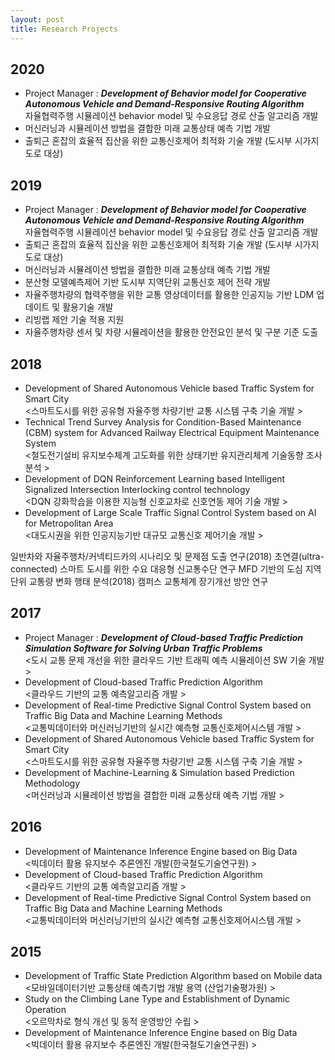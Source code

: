 ```yaml
---
layout: post
title: Research Projects
---
```




## 2020
* Project Manager : ***Development of Behavior model for Cooperative Autonomous Vehicle and Demand-Responsive Routing Algorithm*** <br> 자율협력주행 시뮬레이션 behavior model 및 수요응답 경로 산출 알고리즘 개발
* 머신러닝과 시뮬레이션 방법을 결합한 미래 교통상태 예측 기법 개발
* 출퇴근 혼잡의 효율적 집산을 위한 교통신호제어 최적화 기술 개발 (도시부 시가지 도로 대상)


## 2019
* Project Manager : ***Development of Behavior model for Cooperative Autonomous Vehicle and Demand-Responsive Routing Algorithm*** <br> 자율협력주행 시뮬레이션 behavior model 및 수요응답 경로 산출 알고리즘 개발
* 출퇴근 혼잡의 효율적 집산을 위한 교통신호제어 최적화 기술 개발 (도시부 시가지 도로 대상)
* 머신러닝과 시뮬레이션 방법을 결합한 미래 교통상태 예측 기법 개발
* 분산형 모델예측제어 기반 도시부 지역단위 교통신호 제어 전략 개발
* 자율주행차량의 협력주행을 위한 교통 영상데이터를 활용한 인공지능 기반 LDM 업데이트 및 활용기술 개발
* 리빙랩 제안 기술 적용 지원
* 자율주행차량 센서 및 차량 시뮬레이션을 활용한 안전요인 분석 및 구분 기준 도출

## 2018
* Development of Shared Autonomous Vehicle based Traffic System for Smart City <br> <스마트도시를 위한 공유형 자율주행 차량기반 교통 시스템 구축 기술 개발 >
* Technical Trend Survey Analysis for Condition-Based Maintenance (CBM) system for Advanced Railway Electrical Equipment Maintenance System <br> <철도전기설비 유지보수체계 고도화를 위한 상태기반 유지관리체계 기술동향 조사 분석 >
* Development of DQN Reinforcement Learning based Intelligent Signalized Intersection Interlocking control technology <br> <DQN 강화학습을 이용한 지능형 신호교차로 신호연동 제어 기술 개발 >
* Development of Large Scale Traffic Signal Control System based on AI for Metropolitan Area <br> <대도시권을 위한 인공지능기반 대규모 교통신호 제어기술 개발 >


일반차와 자율주행차/커넥티드카의 시나리오 및 문제점 도출 연구(2018)
초연결(ultra-connected) 스마트 도시를 위한 수요 대응형 신교통수단 연구
MFD 기반의 도심 지역단위 교통량 변화 행태 분석(2018)
캠퍼스 교통체계 장기개선 방안 연구


## 2017
* Project Manager : ***Development of Cloud-based Traffic Prediction Simulation Software for Solving Urban Traffic Problems*** <br> <도시 교통 문제 개선을 위한 클라우드 기반 트래픽 예측 시뮬레이션 SW 기술 개발 >
* Development of Cloud-based Traffic Prediction Algorithm <br> <클라우드 기반의 교통 예측알고리즘 개발 >
* Development of Real-time Predictive Signal Control System based on Traffic Big Data and Machine Learning Methods <br> <교통빅데이터와 머신러닝기반의 실시간 예측형 교통신호제어시스템 개발 >
* Development of Shared Autonomous Vehicle based Traffic System for Smart City <br> <스마트도시를 위한 공유형 자율주행 차량기반 교통 시스템 구축 기술 개발 >
* Development of Machine-Learning & Simulation based Prediction Methodology <br> <머신러닝과 시뮬레이션 방법을 결합한 미래 교통상태 예측 기법 개발 >

## 2016
* Development of Maintenance Inference Engine based on Big Data <br> <빅데이터 활용 유지보수 추론엔진 개발(한국철도기술연구원) >
* Development of Cloud-based Traffic Prediction Algorithm <br> <클라우드 기반의 교통 예측알고리즘 개발 >
* Development of Real-time Predictive Signal Control System based on Traffic Big Data and Machine Learning Methods <br> <교통빅데이터와 머신러닝기반의 실시간 예측형 교통신호제어시스템 개발 >

## 2015
* Development of Traffic State Prediction Algorithm based on Mobile data <br> <모바일데이터기반 교통상태 예측기법 개발 용역 (산업기술평가원) >
* Study on the Climbing Lane Type and Establishment of Dynamic Operation <br> <오르막차로 형식 개선 및 동적 운영방안 수립 >
* Development of Maintenance Inference Engine based on Big Data <br> <빅데이터 활용 유지보수 추론엔진 개발(한국철도기술연구원) >









